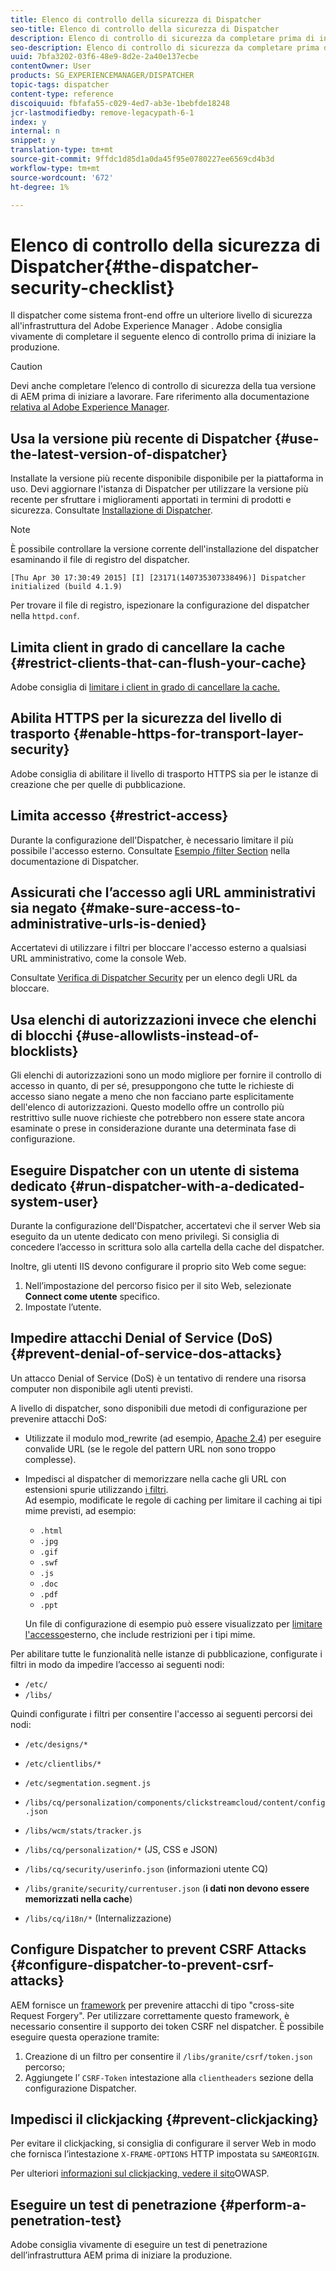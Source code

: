 ```yaml
---
title: Elenco di controllo della sicurezza di Dispatcher
seo-title: Elenco di controllo della sicurezza di Dispatcher
description: Elenco di controllo di sicurezza da completare prima di iniziare la produzione.
seo-description: Elenco di controllo di sicurezza da completare prima di iniziare la produzione.
uuid: 7bfa3202-03f6-48e9-8d2e-2a40e137ecbe
contentOwner: User
products: SG_EXPERIENCEMANAGER/DISPATCHER
topic-tags: dispatcher
content-type: reference
discoiquuid: fbfafa55-c029-4ed7-ab3e-1bebfde18248
jcr-lastmodifiedby: remove-legacypath-6-1
index: y
internal: n
snippet: y
translation-type: tm+mt
source-git-commit: 9ffdc1d85d1a0da45f95e0780227ee6569cd4b3d
workflow-type: tm+mt
source-wordcount: '672'
ht-degree: 1%

---
```



# Elenco di controllo della sicurezza di Dispatcher{#the-dispatcher-security-checklist}

<!-- 

Comment Type: remark
Last Modified By: unknown unknown (ims-author-00AF43764F54BE740A490D44@AdobeID)
Last Modified Date: 2015-06-05T05:14:35.365-0400

<p>Food for thought listed on <a href="https://jira.corp.adobe.com/browse/DOC-5649">DOC-5649</a>. To be considered while proof-reading.</p> 
<p> </p>

 -->

Il dispatcher come sistema front-end offre un ulteriore livello di sicurezza all&#39;infrastruttura del Adobe Experience Manager . Adobe consiglia vivamente di completare il seguente elenco di controllo prima di iniziare la produzione.

>[!CAUTION]
>
>Devi anche completare l’elenco di controllo di sicurezza della tua versione di AEM prima di iniziare a lavorare. Fare riferimento alla documentazione [relativa al Adobe Experience Manager](https://helpx.adobe.com/experience-manager/6-3/sites/administering/using/security-checklist.html).

## Usa la versione più recente di Dispatcher {#use-the-latest-version-of-dispatcher}

Installate la versione più recente disponibile disponibile per la piattaforma in uso. Devi aggiornare l&#39;istanza di Dispatcher per utilizzare la versione più recente per sfruttare i miglioramenti apportati in termini di prodotti e sicurezza. Consultate [Installazione di Dispatcher](dispatcher-install.md).

>[!NOTE]
>
>È possibile controllare la versione corrente dell&#39;installazione del dispatcher esaminando il file di registro del dispatcher.
>
>`[Thu Apr 30 17:30:49 2015] [I] [23171(140735307338496)] Dispatcher initialized (build 4.1.9)`
>
>Per trovare il file di registro, ispezionare la configurazione del dispatcher nella `httpd.conf`.

## Limita client in grado di cancellare la cache {#restrict-clients-that-can-flush-your-cache}

Adobe consiglia di [limitare i client in grado di cancellare la cache.](dispatcher-configuration.md#limiting-the-clients-that-can-flush-the-cache)

## Abilita HTTPS per la sicurezza del livello di trasporto {#enable-https-for-transport-layer-security}

Adobe consiglia di abilitare il livello di trasporto HTTPS sia per le istanze di creazione che per quelle di pubblicazione.

<!-- 

Comment Type: remark
Last Modified By: unknown unknown (ims-author-00AF43764F54BE740A490D44@AdobeID)
Last Modified Date: 2015-06-26T04:41:28.841-0400

<p>Recommended to have SSL termination, front end SSL.</p> 
<p>Question is do we want to have SSL communication between dispatcher and AEM instances (publish and/or author).</p> 
<p>We might want to have two items:</p> 
<ul> 
 <li>MUST HTTPS clients -&gt; dispatcher / load balancer</li> 
 <li>NICE load balancer -&gt; dispatcher<br /> </li> 
 <li>NICE dispatcher -&gt; instances if sensitive information such as credit cards / or infrastructure requirements such as DMZ</li> 
</ul>

 -->

## Limita accesso {#restrict-access}

Durante la configurazione dell&#39;Dispatcher, è necessario limitare il più possibile l&#39;accesso esterno. Consultate [Esempio /filter Section](dispatcher-configuration.md#main-pars_184_1_title) nella documentazione di Dispatcher.

## Assicurati che l’accesso agli URL amministrativi sia negato {#make-sure-access-to-administrative-urls-is-denied}

Accertatevi di utilizzare i filtri per bloccare l&#39;accesso esterno a qualsiasi URL amministrativo, come la console Web.

Consultate [Verifica di Dispatcher Security](dispatcher-configuration.md#testing-dispatcher-security) per un elenco degli URL da bloccare.

## Usa elenchi di autorizzazioni invece che elenchi di blocchi {#use-allowlists-instead-of-blocklists}

Gli elenchi di autorizzazioni sono un modo migliore per fornire il controllo di accesso in quanto, di per sé, presuppongono che tutte le richieste di accesso siano negate a meno che non facciano parte esplicitamente dell&#39;elenco di autorizzazioni. Questo modello offre un controllo più restrittivo sulle nuove richieste che potrebbero non essere state ancora esaminate o prese in considerazione durante una determinata fase di configurazione.

## Eseguire Dispatcher con un utente di sistema dedicato {#run-dispatcher-with-a-dedicated-system-user}

Durante la configurazione dell&#39;Dispatcher, accertatevi che il server Web sia eseguito da un utente dedicato con meno privilegi. Si consiglia di concedere l’accesso in scrittura solo alla cartella della cache del dispatcher.

Inoltre, gli utenti IIS devono configurare il proprio sito Web come segue:

1. Nell’impostazione del percorso fisico per il sito Web, selezionate **Connect come utente** specifico.
1. Impostate l’utente.

## Impedire attacchi Denial of Service (DoS) {#prevent-denial-of-service-dos-attacks}

Un attacco Denial of Service (DoS) è un tentativo di rendere una risorsa computer non disponibile agli utenti previsti.

A livello di dispatcher, sono disponibili due metodi di configurazione per prevenire attacchi DoS: [](https://docs.adobe.com/content/docs/en/dispatcher.html#/filter (Filtri))

* Utilizzate il modulo mod_rewrite (ad esempio, [Apache 2.4](https://httpd.apache.org/docs/2.4/mod/mod_rewrite.html)) per eseguire convalide URL (se le regole del pattern URL non sono troppo complesse).

* Impedisci al dispatcher di memorizzare nella cache gli URL con estensioni spurie utilizzando [i filtri](dispatcher-configuration.md#configuring-access-to-conten-tfilter).\
   Ad esempio, modificate le regole di caching per limitare il caching ai tipi mime previsti, ad esempio:

   * `.html`
   * `.jpg`
   * `.gif`
   * `.swf`
   * `.js`
   * `.doc`
   * `.pdf`
   * `.ppt`

   Un file di configurazione di esempio può essere visualizzato per [limitare l&#39;accesso](#restrict-access)esterno, che include restrizioni per i tipi mime.

Per abilitare tutte le funzionalità nelle istanze di pubblicazione, configurate i filtri in modo da impedire l’accesso ai seguenti nodi:

* `/etc/`
* `/libs/`

Quindi configurate i filtri per consentire l&#39;accesso ai seguenti percorsi dei nodi:

* `/etc/designs/*`
* `/etc/clientlibs/*`
* `/etc/segmentation.segment.js`
* `/libs/cq/personalization/components/clickstreamcloud/content/config.json`
* `/libs/wcm/stats/tracker.js`
* `/libs/cq/personalization/*` (JS, CSS e JSON)
* `/libs/cq/security/userinfo.json` (informazioni utente CQ)
* `/libs/granite/security/currentuser.json` (**i dati non devono essere memorizzati nella cache**)

* `/libs/cq/i18n/*` (Internalizzazione)

<!-- 

Comment Type: remark
Last Modified By: unknown unknown (ims-author-00AF43764F54BE740A490D44@AdobeID)
Last Modified Date: 2015-06-26T04:38:17.016-0400

<p>We need to highlight whether a path applies to all versions or specific ones.<br /> </p>

 -->

## Configure Dispatcher to prevent CSRF Attacks {#configure-dispatcher-to-prevent-csrf-attacks}

AEM fornisce un [framework](https://helpx.adobe.com/experience-manager/6-3/sites/administering/using/security-checklist.html#verification-steps) per prevenire attacchi di tipo &quot;cross-site Request Forgery&quot;. Per utilizzare correttamente questo framework, è necessario consentire il supporto dei token CSRF nel dispatcher. È possibile eseguire questa operazione tramite:

1. Creazione di un filtro per consentire il `/libs/granite/csrf/token.json` percorso;
1. Aggiungete l’ `CSRF-Token` intestazione alla `clientheaders` sezione della configurazione Dispatcher.

## Impedisci il clickjacking {#prevent-clickjacking}

Per evitare il clickjacking, si consiglia di configurare il server Web in modo che fornisca l’intestazione `X-FRAME-OPTIONS` HTTP impostata su `SAMEORIGIN`.

Per ulteriori [informazioni sul clickjacking, vedere il sito](https://www.owasp.org/index.php/Clickjacking)OWASP.

## Eseguire un test di penetrazione {#perform-a-penetration-test}

Adobe consiglia vivamente di eseguire un test di penetrazione dell’infrastruttura AEM prima di iniziare la produzione.

